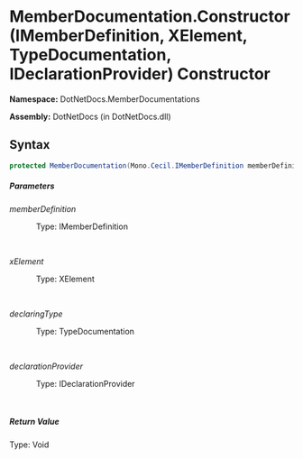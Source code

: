 # MemberDocumentation.Constructor(IMemberDefinition, XElement, TypeDocumentation, IDeclarationProvider) Constructor
**Namespace:** DotNetDocs.MemberDocumentations

**Assembly:** DotNetDocs (in DotNetDocs.dll)
## Syntax
```csharp
protected MemberDocumentation(Mono.Cecil.IMemberDefinition memberDefinition, System.Xml.Linq.XElement xElement, DotNetDocs.ObjectDocumentations.TypeDocumentation declaringType, DotNetDocs.Mixins.Contracts.IDeclarationProvider declarationProvider);
```
##### Parameters
*memberDefinition*

&nbsp;&nbsp;&nbsp;&nbsp;&nbsp;&nbsp;&nbsp;&nbsp;&nbsp;&nbsp;&nbsp;&nbsp;Type: IMemberDefinition

&nbsp;&nbsp;&nbsp;&nbsp;&nbsp;&nbsp;&nbsp;&nbsp;&nbsp;&nbsp;&nbsp;&nbsp;


*xElement*

&nbsp;&nbsp;&nbsp;&nbsp;&nbsp;&nbsp;&nbsp;&nbsp;&nbsp;&nbsp;&nbsp;&nbsp;Type: XElement

&nbsp;&nbsp;&nbsp;&nbsp;&nbsp;&nbsp;&nbsp;&nbsp;&nbsp;&nbsp;&nbsp;&nbsp;


*declaringType*

&nbsp;&nbsp;&nbsp;&nbsp;&nbsp;&nbsp;&nbsp;&nbsp;&nbsp;&nbsp;&nbsp;&nbsp;Type: TypeDocumentation

&nbsp;&nbsp;&nbsp;&nbsp;&nbsp;&nbsp;&nbsp;&nbsp;&nbsp;&nbsp;&nbsp;&nbsp;


*declarationProvider*

&nbsp;&nbsp;&nbsp;&nbsp;&nbsp;&nbsp;&nbsp;&nbsp;&nbsp;&nbsp;&nbsp;&nbsp;Type: IDeclarationProvider

&nbsp;&nbsp;&nbsp;&nbsp;&nbsp;&nbsp;&nbsp;&nbsp;&nbsp;&nbsp;&nbsp;&nbsp;


##### Return Value
Type: Void



